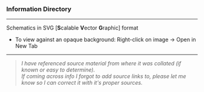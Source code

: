 ### Information Directory ###
---
Schematics in SVG [**S**calable **V**ector **G**raphic] format
* To view against an opaque background: Right-click on image → Open in New Tab
---
> _I have referenced source material from where it was collated (if known or easy to determine). <br>If coming across info I forgot to add source links to, please let me know so I can correct it with it's proper sources._
